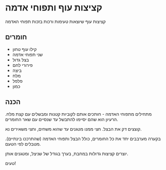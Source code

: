# קציצות עוף ותפוחי אדמה

קציצות עוף שיוצאות טעימות ורכות בזכות תפוחי האדמה

## חומרים

- קילו עוף טחון
- שני תפוחי אדמה
- בצל גדול
- פירורי לחם
- ביצה
- מלח
- פלפל
- כמון

## הכנה

מתחילים מתפוחי האדמה - חותכים אותם לקוביות קטנות ומבשלים עם קצת מלח. הרעיון הוא שהם יסיימו להתבשל עד שנסיים עם שאר החומרים.

קוצצים דק את הבצל. חצי ממנו מטגנים עד שהוא משחים, וחצי משאירים נא.

בקערה מערבבים יחד את כל החומרים, כולל הבצל ותפוחי האדמה (שהתרככו בינתיים). מטבלים לפי הטעם.

יוצרים קציצות גדולות במחבת, בערך בגודל של שניצל, ומטגנים אותן.



טעים!